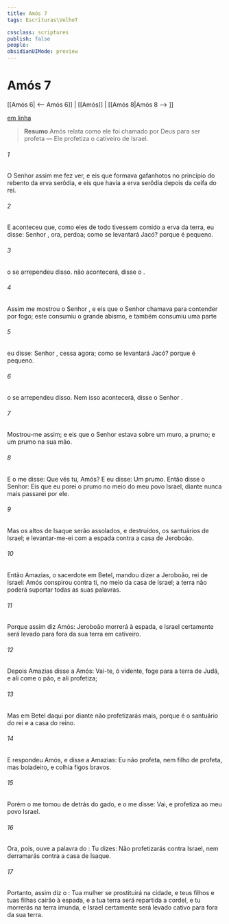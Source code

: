 ```yaml
---
title: Amós 7
tags: Escrituras\VelhoT

cssclass: scriptures
publish: false
people:
obsidianUIMode: preview
---
```


# Amós 7
[[Amós 6| <-- Amós 6]] | [[Amós]] | [[Amós 8|Amós 8 --> ]]

[em linha](https://churchofjesuschrist.org/study/scriptures/ot/amos/7?lang=por)

> __Resumo__
Amós relata como ele foi chamado por Deus para ser profeta — Ele profetiza o cativeiro de Israel.

###### 1 
O Senhor  assim me fez ver, e eis que formava gafanhotos no princípio do rebento da erva serôdia, e eis que havia a erva serôdia depois da ceifa do rei.

###### 2 
E aconteceu que, como eles de todo tivessem comido a erva da terra, eu disse: Senhor , ora, perdoa; como se levantará Jacó? porque é pequeno.

###### 3 
 o  se arrependeu disso.  não acontecerá, disse o .

###### 4 
Assim me mostrou o Senhor , e eis que o Senhor  chamava para contender por fogo; este consumiu o grande abismo, e também consumiu uma parte 

###### 5 
 eu disse: Senhor , cessa agora; como se levantará Jacó? porque é pequeno.

###### 6 
 o  se arrependeu disso. Nem isso acontecerá, disse o Senhor .

###### 7 
Mostrou-me  assim; e eis que o Senhor estava sobre um muro,  a prumo; e  um prumo na sua mão.

###### 8 
E o  me disse: Que vês tu, Amós? E eu disse: Um prumo. Então disse o Senhor: Eis que eu porei o prumo no meio do meu povo Israel,  diante nunca mais passarei por ele.

###### 9 
Mas os altos de Isaque serão assolados, e destruídos, os santuários de Israel; e levantar-me-ei com a espada contra a casa de Jeroboão.

###### 10 
Então Amazias, o sacerdote em Betel, mandou dizer a Jeroboão, rei de Israel: Amós conspirou contra ti, no meio da casa de Israel; a terra não poderá suportar todas as suas palavras.

###### 11 
Porque assim diz Amós: Jeroboão morrerá à espada, e Israel certamente será levado para fora da sua terra em cativeiro.

###### 12 
Depois Amazias disse a Amós: Vai-te, ó vidente,  foge para a terra de Judá, e ali come o pão, e ali profetiza;

###### 13 
Mas em Betel daqui por diante não profetizarás mais, porque é o santuário do rei e a casa do reino.

###### 14 
E respondeu Amós, e disse a Amazias: Eu não  profeta, nem filho de profeta, mas boiadeiro, e colhia figos bravos.

###### 15 
Porém o  me tomou de detrás do gado, e o  me disse: Vai, e profetiza ao meu povo Israel.

###### 16 
Ora, pois, ouve a palavra do : Tu dizes: Não profetizarás contra Israel, nem derramarás  contra a casa de Isaque.

###### 17 
Portanto, assim diz o : Tua mulher se prostituirá na cidade, e teus filhos e tuas filhas cairão à espada, e a tua terra será repartida a cordel, e tu morrerás na terra imunda, e Israel certamente será levado cativo para fora da sua terra.


